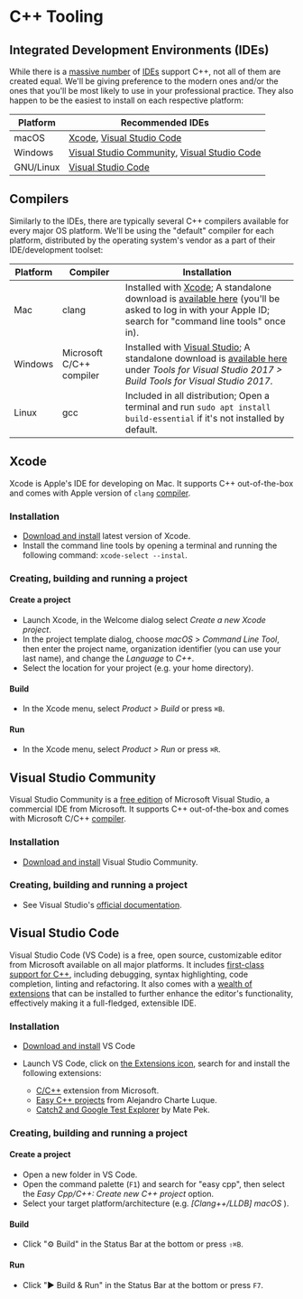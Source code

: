 # C++ Tooling

## Integrated Development Environments (IDEs)

While there is a [massive number](https://www.google.com/search?q=c%2B%2B+ides) of [IDEs](https://en.wikipedia.org/wiki/Integrated_development_environment) support C++, not all of them are created equal. We'll be giving preference to the modern ones and/or the ones that you'll be most likely to use in your professional practice. They also happen to be the easiest to install on each respective platform:

| Platform | Recommended IDEs |
| -------- | ---------------- |
| macOS    | [Xcode](#xcode), [Visual Studio Code](#visual-studio-code) |
| Windows  | [Visual Studio Community](#visual-studio-community), [Visual Studio Code](#visual-studio-code) |
| GNU/Linux | [Visual Studio Code](#visual-studio-code) |


## Compilers

Similarly to the IDEs, there are typically several C++ compilers available for every major OS platform. We'll be using the "default" compiler for each platform, distributed by the operating system's vendor as a part of their IDE/development toolset:

| Platform | Compiler | Installation |
| -------- | -------- | ------------ |
| Mac      | clang    | Installed with [Xcode](#xcode); A standalone download is [available here](https://developer.apple.com/download/more/) (you'll be asked to log in with your Apple ID; search for "command line tools" once in). |
| Windows  | Microsoft C/C++ compiler | Installed with [Visual Studio](#visual-studio-community); A standalone download is  [available here](https://visualstudio.microsoft.com/downloads/) under _Tools for Visual Studio 2017 > Build Tools for Visual Studio 2017_.  |
| Linux    | gcc      | Included in all distribution; Open a terminal and run `sudo apt install build-essential` if it's not installed by default. |


## Xcode

Xcode is Apple's IDE for developing on Mac. It supports C++ out-of-the-box and comes with Apple version of `clang` [compiler](#compilers).

### Installation
 
 - [Download and install](https://itunes.apple.com/us/app/xcode/id497799835) latest version of Xcode.
 - Install the command line tools by opening a terminal and running the following command: `xcode-select --instal`.

### Creating, building and running a project

#### Create a project
 - Launch Xcode, in the Welcome dialog select _Create a new Xcode project_.
 - In the project template dialog, choose _macOS_ > _Command Line Tool_, then enter the project name, organization identifier (you can use your last name), and change the _Language_ to _C++_.
 - Select the location for your project (e.g. your home directory).

#### Build

 - In the Xcode menu, select _Product > Build_ or press `⌘B`.

#### Run

 - In the Xcode menu, select _Product > Run_ or press `⌘R`.


## Visual Studio Community

Visual Studio Community is a [free edition](https://visualstudio.microsoft.com/vs/compare/) of Microsoft Visual Studio, a commercial IDE from Microsoft. It supports C++ out-of-the-box and comes with Microsoft C/C++ [compiler](#compilers).

### Installation

 - [Download and install](https://visualstudio.microsoft.com/vs/features/cplusplus/) Visual Studio Community.

### Creating, building and running a project

- See Visual Studio's [official documentation](https://docs.microsoft.com/en-us/cpp/ide/walkthrough-working-with-projects-and-solutions-cpp?view=vs-2017).
 

## Visual Studio Code

Visual Studio Code (VS Code) is a free, open source, customizable editor from Microsoft available on all major platforms. It includes [first-class support for C++](https://code.visualstudio.com/docs/languages/cpp), including debugging, syntax highlighting, code completion, linting and refactoring. It also comes with a [wealth of extensions](https://marketplace.visualstudio.com/vscode) that can be installed to further enhance the editor's functionality, effectively making it a full-fledged, extensible IDE.

### Installation
  - [Download and install](https://code.visualstudio.com) VS Code
  - Launch VS Code, click on [the Extensions icon](https://code.visualstudio.com/docs/editor/extension-gallery#_browse-for-extensions), search for and install the following extensions:
  
    - [C/C++](https://marketplace.visualstudio.com/items?itemName=ms-vscode.cpptools) extension from Microsoft.   
    - [Easy C++ projects](https://marketplace.visualstudio.com/items?itemName=acharluk.easy-cpp-projects) from Alejandro Charte Luque.
    - [Catch2 and Google Test Explorer](https://marketplace.visualstudio.com/items?itemName=matepek.vscode-catch2-test-adapter) by Mate Pek.


### Creating, building and running a project
 
#### Create a project
 - Open a new folder in VS Code.
 - Open the command palette (`F1`) and search for "easy cpp", then select the _Easy Cpp/C++: Create new C++ project_ option.
 - Select your target platform/architecture (e.g. _\[Clang++/LLDB\] macOS_ ).

#### Build
 - Click "⚙️ Build" in the Status Bar at the bottom or press `⇧⌘B`.

#### Run
 - Click "▶ Build & Run" in the Status Bar at the bottom or press `F7`.
